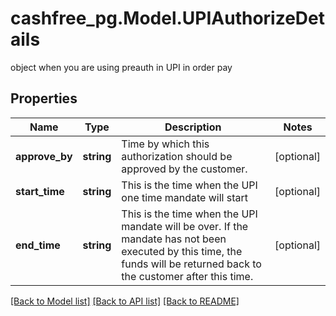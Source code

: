 # cashfree_pg.Model.UPIAuthorizeDetails
object when you are using preauth in UPI in order pay

## Properties

Name | Type | Description | Notes
------------ | ------------- | ------------- | -------------
**approve_by** | **string** | Time by which this authorization should be approved by the customer. | [optional] 
**start_time** | **string** | This is the time when the UPI one time mandate will start | [optional] 
**end_time** | **string** | This is the time when the UPI mandate will be over. If the mandate has not been executed by this time, the funds will be returned back to the customer after this time. | [optional] 

[[Back to Model list]](../README.md#documentation-for-models) [[Back to API list]](../README.md#documentation-for-api-endpoints) [[Back to README]](../README.md)

